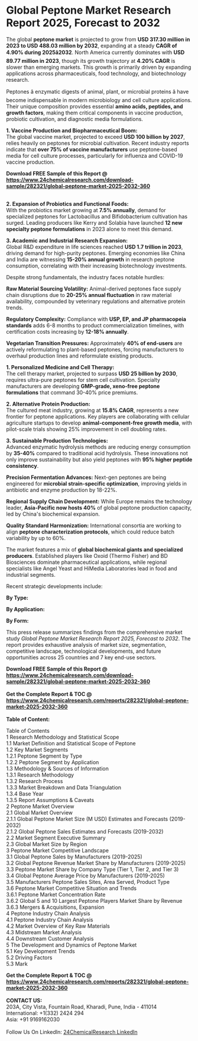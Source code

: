 <h1>Global Peptone Market Research Report 2025, Forecast to 2032</h1><p>The global <strong>peptone market</strong> is projected to grow from <strong>USD 317.30 million in 2023 to USD 488.03 million by 2032</strong>, expanding at a steady <strong>CAGR of 4.90% during 2025â2032</strong>. North America currently dominates with <strong>USD 89.77 million in 2023</strong>, though its growth trajectory at <strong>4.20% CAGR</strong> is slower than emerging markets. This growth is primarily driven by expanding applications across pharmaceuticals, food technology, and biotechnology research.</p><p>Peptones â enzymatic digests of animal, plant, or microbial proteins â have become indispensable in modern microbiology and cell culture applications. Their unique composition provides essential <strong>amino acids, peptides, and growth factors</strong>, making them critical components in vaccine production, probiotic cultivation, and diagnostic media formulations.</p><p><strong>1. Vaccine Production and Biopharmaceutical Boom:</strong><br>
The global vaccine market, projected to exceed <strong>USD 100 billion by 2027</strong>, relies heavily on peptones for microbial cultivation. Recent industry reports indicate that <strong>over 75% of vaccine manufacturers</strong> use peptone-based media for cell culture processes, particularly for influenza and COVID-19 vaccine production.</p><div><b>Download FREE Sample of this Report @ 
            <a href="https://www.24chemicalresearch.com/download-sample/282321/global-peptone-market-2025-2032-360">
            https://www.24chemicalresearch.com/download-sample/282321/global-peptone-market-2025-2032-360</a></b></div><br><p><strong>2. Expansion of Probiotics and Functional Foods:</strong><br>
With the probiotics market growing at <strong>7.5% annually</strong>, demand for specialized peptones for Lactobacillus and Bifidobacterium cultivation has surged. Leading producers like Kerry and Solabia have launched <strong>12 new specialty peptone formulations</strong> in 2023 alone to meet this demand.</p><p><strong>3. Academic and Industrial Research Expansion:</strong><br>
Global R&amp;D expenditure in life sciences reached <strong>USD 1.7 trillion in 2023</strong>, driving demand for high-purity peptones. Emerging economies like China and India are witnessing <strong>15-20% annual growth</strong> in research peptone consumption, correlating with their increasing biotechnology investments.</p><p>Despite strong fundamentals, the industry faces notable hurdles:</p><p><strong>Raw Material Sourcing Volatility:</strong> Animal-derived peptones face supply chain disruptions due to <strong>20-25% annual fluctuation</strong> in raw material availability, compounded by veterinary regulations and alternative protein trends.</p><p><strong>Regulatory Complexity:</strong> Compliance with <strong>USP, EP, and JP pharmacopeia standards</strong> adds 6-8 months to product commercialization timelines, with certification costs increasing by <strong>12-18% annually</strong>.</p><p><strong>Vegetarian Transition Pressures:</strong> Approximately <strong>40% of end-users</strong> are actively reformulating to plant-based peptones, forcing manufacturers to overhaul production lines and reformulate existing products.</p><p><strong>1. Personalized Medicine and Cell Therapy:</strong><br>
The cell therapy market, projected to surpass <strong>USD 25 billion by 2030</strong>, requires ultra-pure peptones for stem cell cultivation. Specialty manufacturers are developing <strong>GMP-grade, xeno-free peptone formulations</strong> that command 30-40% price premiums.</p><p><strong>2. Alternative Protein Production:</strong><br>
The cultured meat industry, growing at <strong>15.8% CAGR</strong>, represents a new frontier for peptone applications. Key players are collaborating with cellular agriculture startups to develop <strong>animal-component-free growth media</strong>, with pilot-scale trials showing 25% improvement in cell doubling rates.</p><p><strong>3. Sustainable Production Technologies:</strong><br>
Advanced enzymatic hydrolysis methods are reducing energy consumption by <strong>35-40%</strong> compared to traditional acid hydrolysis. These innovations not only improve sustainability but also yield peptones with <strong>95% higher peptide consistency</strong>.</p><p><strong>Precision Fermentation Advances:</strong> Next-gen peptones are being engineered for <strong>microbial strain-specific optimization</strong>, improving yields in antibiotic and enzyme production by 18-22%.</p><p><strong>Regional Supply Chain Development:</strong> While Europe remains the technology leader, <strong>Asia-Pacific now hosts 40%</strong> of global peptone production capacity, led by China's biochemical expansion.</p><p><strong>Quality Standard Harmonization:</strong> International consortia are working to align <strong>peptone characterization protocols</strong>, which could reduce batch variability by up to 60%.</p><p>The market features a mix of <strong>global biochemical giants and specialized producers</strong>. Established players like Oxoid (Thermo Fisher) and BD Biosciences dominate pharmaceutical applications, while regional specialists like Angel Yeast and HiMedia Laboratories lead in food and industrial segments.</p><p>Recent strategic developments include:</p><p><strong>By Type:</strong></p><p><strong>By Application:</strong></p><p><strong>By Form:</strong></p><p>This press release summarizes findings from the comprehensive market study <em>Global Peptone Market Research Report 2025, Forecast to 2032</em>. The report provides exhaustive analysis of market size, segmentation, competitive landscape, technological developments, and future opportunities across 25 countries and 7 key end-use sectors.</p><div><b>Download FREE Sample of this Report @ 
            <a href="https://www.24chemicalresearch.com/download-sample/282321/global-peptone-market-2025-2032-360">
            https://www.24chemicalresearch.com/download-sample/282321/global-peptone-market-2025-2032-360</a></b></div><br><div><b>Get the Complete Report & TOC @ 
            <a href="https://www.24chemicalresearch.com/reports/282321/global-peptone-market-2025-2032-360">
            https://www.24chemicalresearch.com/reports/282321/global-peptone-market-2025-2032-360</a></b></div><br>
            <b>Table of Content:</b><p>Table of Contents<br />
1 Research Methodology and Statistical Scope<br />
1.1 Market Definition and Statistical Scope of Peptone<br />
1.2 Key Market Segments<br />
1.2.1 Peptone Segment by Type<br />
1.2.2 Peptone Segment by Application<br />
1.3 Methodology & Sources of Information<br />
1.3.1 Research Methodology<br />
1.3.2 Research Process<br />
1.3.3 Market Breakdown and Data Triangulation<br />
1.3.4 Base Year<br />
1.3.5 Report Assumptions & Caveats<br />
2 Peptone Market Overview<br />
2.1 Global Market Overview<br />
2.1.1 Global Peptone Market Size (M USD) Estimates and Forecasts (2019-2032)<br />
2.1.2 Global Peptone Sales Estimates and Forecasts (2019-2032)<br />
2.2 Market Segment Executive Summary<br />
2.3 Global Market Size by Region<br />
3 Peptone Market Competitive Landscape<br />
3.1 Global Peptone Sales by Manufacturers (2019-2025)<br />
3.2 Global Peptone Revenue Market Share by Manufacturers (2019-2025)<br />
3.3 Peptone Market Share by Company Type (Tier 1, Tier 2, and Tier 3)<br />
3.4 Global Peptone Average Price by Manufacturers (2019-2025)<br />
3.5 Manufacturers Peptone Sales Sites, Area Served, Product Type<br />
3.6 Peptone Market Competitive Situation and Trends<br />
3.6.1 Peptone Market Concentration Rate<br />
3.6.2 Global 5 and 10 Largest Peptone Players Market Share by Revenue<br />
3.6.3 Mergers & Acquisitions, Expansion<br />
4 Peptone Industry Chain Analysis<br />
4.1 Peptone Industry Chain Analysis<br />
4.2 Market Overview of Key Raw Materials<br />
4.3 Midstream Market Analysis<br />
4.4 Downstream Customer Analysis<br />
5 The Development and Dynamics of Peptone Market <br />
5.1 Key Development Trends<br />
5.2 Driving Factors<br />
5.3 Mark</p><div><b>Get the Complete Report & TOC @ 
            <a href="https://www.24chemicalresearch.com/reports/282321/global-peptone-market-2025-2032-360">
            https://www.24chemicalresearch.com/reports/282321/global-peptone-market-2025-2032-360</a></b></div><br><b>CONTACT US:</b><br>
            203A, City Vista, Fountain Road, Kharadi, Pune, India - 411014<br>
            International: +1(332) 2424 294<br>
            Asia: +91 9169162030 <br><br>
            Follow Us On LinkedIn: <a href="https://www.linkedin.com/company/24chemicalresearch/">24ChemicalResearch LinkedIn</a>